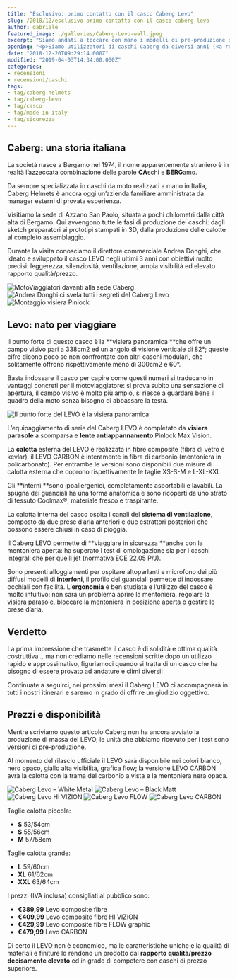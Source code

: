 ```yaml
---
title: "Esclusivo: primo contatto con il casco Caberg Levo"
slug: /2018/12/esclusivo-primo-contatto-con-il-casco-caberg-levo
author: gabriele
featured_image: ./galleries/Caberg-Levo-wall.jpeg
excerpt: "Siamo andati a toccare con mano i modelli di pre-produzione del nuovo LEVO: ecco le prime impressioni sul casco Caberg per i motoviaggiatori esigenti."
opening: "<p>Siamo utilizzatori di caschi Caberg da diversi anni (<a rel=\"noreferrer noopener\" href=\"https://amzn.to/2QDbIDX\" target=\"_blank\">Duke II</a> e <a href=\"https://amzn.to/2Sd8XWO\" target=\"_blank\" rel=\"noreferrer noopener\">Tourmax</a>) e la presentazione ad EICMA 2018 di un nuovo modello a vocazione turistica non ha potuto che incuriosirci.</p><p>Il Caberg Levo è un casco modulare in fibre composite, dal peso contenuto e un’ottima ventilazione, caratterizzato dalla visiera panoramica che offre il campo visivo tra i più ampi della categoria.</p>"
date: "2018-12-20T09:29:14.000Z"
modified: "2019-04-03T14:34:00.000Z"
categories:
- recensioni
- recensioni/caschi
tags:
- tag/caberg-helmets
- tag/caberg-levo
- tag/casco
- tag/made-in-italy
- tag/sicurezza
---
```


## Caberg: una storia italiana

La società nasce a Bergamo nel 1974, il nome apparentemente straniero è in realtà l’azzeccata combinazione delle parole **CA**schi e **BERG**amo. 

Da sempre specializzata in caschi da moto realizzati a mano in Italia, Caberg Helmets è ancora oggi un’azienda familiare amministrata da manager esterni di provata esperienza. 

Visitiamo la sede di Azzano San Paolo, situata a pochi chilometri dalla città alta di Bergamo. Qui avvengono tutte le fasi di produzione dei caschi: dagli sketch preparatori ai prototipi stampati in 3D, dalla produzione delle calotte al completo assemblaggio.

Durante la visita conosciamo il direttore commerciale Andrea Donghi, che ideato e sviluppato il casco LEVO negli ultimi 3 anni con obiettivi molto precisi: leggerezza, silenziosità, ventilazione, ampia visibilità ed elevato rapporto qualità/prezzo.

![MotoViaggiatori davanti alla sede Caberg](./galleries/DSC00139.jpeg "MotoViaggiatori davanti alla sede Caberg")
![Andrea Donghi ci svela tutti i segreti del Caberg Levo](./galleries/DSC00140.jpeg "Andrea Donghi ci svela tutti i segreti del Caberg Levo")
![Montaggio visiera Pinlock](./galleries/DSC00146.jpeg "Montaggio visiera Pinlock")

## Levo: nato per viaggiare

Il punto forte di questo casco è la **visiera panoramica **che offre un campo visivo pari a 338cm2 ed un angolo di visione verticale di 82°; queste cifre dicono poco se non confrontate con altri caschi modulari, che solitamente offrono rispettivamente meno di 300cm2 e 60°.

Basta indossare il casco per capire come questi numeri si traducano in vantaggi concreti per il motoviaggiatore: si prova subito una sensazione di apertura, il campo visivo è molto più ampio, si riesce a guardare bene il quadro della moto senza bisogno di abbassare la testa.

![Il punto forte del LEVO è la visiera panoramica](./galleries/Caberg-Levo-visor.jpg "Il punto forte del LEVO è la visiera panoramica")

L’equipaggiamento di serie del Caberg LEVO è completato da **visiera parasole** a scomparsa e **lente antiappannamento** Pinlock Max Vision.

La **calotta** esterna del LEVO è realizzata in fibre composite (fibra di vetro e kevlar), il LEVO CARBON è interamente in fibra di carbonio (mentoniera in policarbonato). Per entrambe le versioni sono disponibili due misure di calotta esterna che coprono rispettivamente le taglie XS-S-M e L-XL-XXL.

Gli **interni **sono ipoallergenici, completamente asportabili e lavabili. La spugna dei guanciali ha una forma anatomica e sono ricoperti da uno strato di tessuto Coolmax®, materiale fresco e traspirante.

La calotta interna del casco ospita i canali del **sistema di ventilazione**, composto da due prese d’aria anteriori e due estrattori posteriori che possono essere chiusi in caso di pioggia. 

Il Caberg LEVO permette di **viaggiare in sicurezza **anche con la mentoniera aperta: ha superato i test di omologazione sia per i caschi integrali che per quelli jet (normativa ECE 22.05 P/J).

Sono presenti alloggiamenti per ospitare altoparlanti e microfono dei più diffusi modelli di **interfoni**, il profilo dei guanciali permette di indossare occhiali con facilità. L’**ergonomia** è ben studiata e l’utilizzo del casco è molto intuitivo: non sarà un problema aprire la mentoniera, regolare la visiera parasole, bloccare la mentoniera in posizione aperta o gestire le prese d’aria.

## Verdetto

La prima impressione che trasmette il casco è di solidità e ottima qualità costruttiva… ma non crediamo nelle recensioni scritte dopo un utilizzo rapido e approssimativo, figuriamoci quando si tratta di un casco che ha bisogno di essere provato ad andature e climi diversi!

Continuate a seguirci, nei prossimi mesi il Caberg LEVO ci accompagnerà in tutti i nostri itinerari e saremo in grado di offrire un giudizio oggettivo.

## Prezzi e disponibilità

Mentre scriviamo questo articolo Caberg non ha ancora avviato la produzione di massa del LEVO, le unità che abbiamo ricevuto per i test sono versioni di pre-produzione.

Al momento del rilascio ufficiale il LEVO sarà disponibile nei colori bianco, nero opaco, giallo alta visibilità, grafica flow; la versione LEVO CARBON avrà la calotta con la trama del carbonio a vista e la mentoniera nera opaca. 

![Caberg Levo – White Metal](./galleries/Caberg-Levo-White-Metal-1.jpg "Caberg Levo – White Metal")
![Caberg Levo – Black Matt](./galleries/Caberg-Levo-Black-Matt.jpg "Caberg Levo – Black Matt")
![Caberg Levo HI VIZION](./galleries/Caberg-Levo-HI-VIZION.jpg "Caberg Levo HI VIZION")
![Caberg Levo FLOW](./galleries/Caberg-Levo-FLOW.jpg "Caberg Levo FLOW")
![Caberg Levo CARBON](./galleries/Caberg-Levo-CARBON.jpg "Caberg Levo CARBON")

Taglie calotta piccola:

*   **S** 53/54cm
*   **S** 55/56cm
*   **M** 57/58cm

Taglie calotta grande:

*   **L** 59/60cm
*   **XL** 61/62cm
*   **XXL** 63/64cm

I prezzi (IVA inclusa) consigliati al pubblico sono:

*   **€389,99** Levo composite fibre 
*   **€409,99** Levo composite fibre HI VIZION
*   **€429,99** Levo composite fibre FLOW graphic
*   **€479,99** Levo CARBON

Di certo il LEVO non è economico, ma le caratteristiche uniche e la qualità di materiali e finiture lo rendono un prodotto dal **rapporto qualità/prezzo decisamente elevato** ed in grado di competere con caschi di prezzo superiore.
